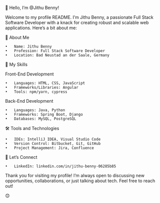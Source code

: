 👋 Hello, I’m @Jithu Benny!

Welcome to my profile README. I’m Jithu Benny, a passionate Full Stack Software Developer with a knack for creating robust and scalable web applications. Here’s a bit about me:

🚀 About Me

	•	Name: Jithu Benny
	•	Profession: Full Stack Software Developer
	•	Location: Bad Neustad an der Saale, Germany

🧠 My Skills

Front-End Development

	•	Languages: HTML, CSS, JavaScript
	•	Frameworks/Libraries: Angular
	•	Tools: npm/yarn, cypress

Back-End Development

	•	Languages: Java, Python
	•	Frameworks: Spring Boot, Django
	•	Databases: MySQL, PostgreSQL

🛠 Tools and Technologies

	•	IDEs: IntelliJ IDEA, Visual Studio Code
	•	Version Control: Bitbucket, Git, GitHub
	•	Project Management: Jira, Confluence
 🤝 Let’s Connect

	•	LinkedIn: linkedin.com/in/jithu-benny-06285b85

Thank you for visiting my profile! I’m always open to discussing new opportunities, collaborations, or just talking about tech. Feel free to reach out!

😊
<!---
jithubenny/jithubenny is a ✨ special ✨ repository because its `README.md` (this file) appears on your GitHub profile.
You can click the Preview link to take a look at your changes.
--->
